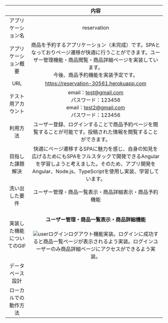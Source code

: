 |  |内容 | 
|:-----------:|:------------:|
| アプリケーション名      | reservation |
| アプリケーション概要 |商品を予約するアプリケーション（未完成）です。SPAとなっておりページ遷移が快適に行うことができます。ユーザー管理機能・商品閲覧・商品詳細ページを実装しています。<br>今後、商品予約機能を実装予定です。|
| URL |https://reservation-30561.herokuapp.com|
| テスト用アカウント  |  email：test@gmail.com<br>パスワード：123456 <br>email：test2@gmail.com<br>パスワード：123456|
| 利用方法   | ユーザー登録、ログインすることで商品予約ページを閲覧することが可能です。投稿された情報を閲覧することができます。 |
| 目指した課題解決   | 快適にページ遷移するSPAに魅力を感じ、自身の知見を広げるためにもSPAをフルスタックで開発できるAngularを学習しようと考えました。そのため、アプリ開発をAngular、Node.js、TypeScriptを使用し実装、学習しています。|
| 洗い出した要件|ユーザー管理・商品一覧表示・商品詳細表示・商品予約機能|
| 実装した機能についてのGIF|<h4>ユーザー管理・商品一覧表示・商品詳細機能</h4>![user](https://gyazo.com/6a8b4d4771121fb0ca6b43123721f16f.gif)ログインログアウト機能実装。ログインに成功すると商品一覧ページが表示されるよう実装。ログインユーザーのみ商品詳細ページにアクセスができるよう実装。|
| データベース設計|	|
| ローカルでの動作方法||